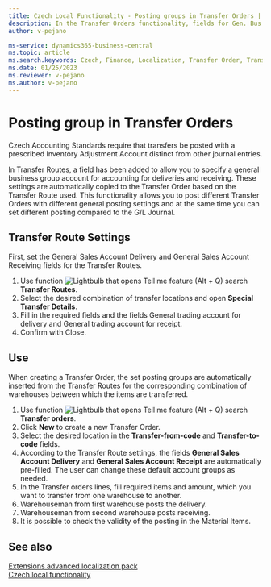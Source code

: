 ```yaml
---
title: Czech Local Functionality - Posting groups in Transfer Orders | Microsoft Docs
description: In the Transfer Orders functionality, fields for Gen. Bus. Post. Groups for Ship and Receive posting were added.
author: v-pejano

ms-service: dynamics365-business-central
ms.topic: article
ms.search.keywords: Czech, Finance, Localization, Transfer Order, Transfer Route, CZ
ms.date: 01/25/2023
ms.reviewer: v-pejano
ms.author: v-pejano
---
```


# Posting group in Transfer Orders

Czech Accounting Standards require that transfers be posted with a prescribed Inventory Adjustment Account distinct from other journal entries.

In Transfer Routes, a field has been added to allow you to specify a general business group account for accounting for deliveries and receiving. These settings are automatically copied to the Transfer Order based on the Transfer Route used. This functionality allows you to post different Transfer Orders with different general posting settings and at the same time you can set different posting compared to the G/L Journal.  

## Transfer Route Settings

First, set the General Sales Account Delivery and General Sales Account Receiving fields for the Transfer Routes.

1. Use function ![Lightbulb that opens Tell me feature (Alt + Q)](../../media/ui-search/search_small.png "Tell me what do you want to do (Alt + Q)") search **Transfer Routes**.
2. Select the desired combination of transfer locations and open **Special Transfer Details**.
3. Fill in the required fields and the fields General trading account for delivery and General trading account for receipt.
4. Confirm with Close.

## Use

When creating a Transfer Order, the set posting groups are automatically inserted from the Transfer Routes for the corresponding combination of warehouses between which the items are transferred.

1. Use function ![Lightbulb that opens Tell me feature (Alt + Q)](../../media/ui-search/search_small.png "Tell me what do you want to do (Alt + Q)") search **Transfer orders**.
2. Click **New** to create a new Transfer Order.
3. Select the desired location in the **Transfer-from-code** and **Transfer-to-code** fields.
4. According to the Transfer Route settings, the fields **General Sales Account Delivery** and **General Sales Account Receipt** are automatically pre-filled. The user can change these default account groups as needed.
5. In the Transfer orders lines, fill required items and amount, which you want to transfer from one warehouse to another.
6. Warehouseman from first warehouse posts the delivery.
7. Warehouseman from second warehouse posts receiving.
8. It is possible to check the validity of the posting in the Material Items.

## See also

[Extensions advanced localization pack](ui-extensions-advanced-localization-pack-cz.md)  
[Czech local functionality](czech-local-functionality.md)  
